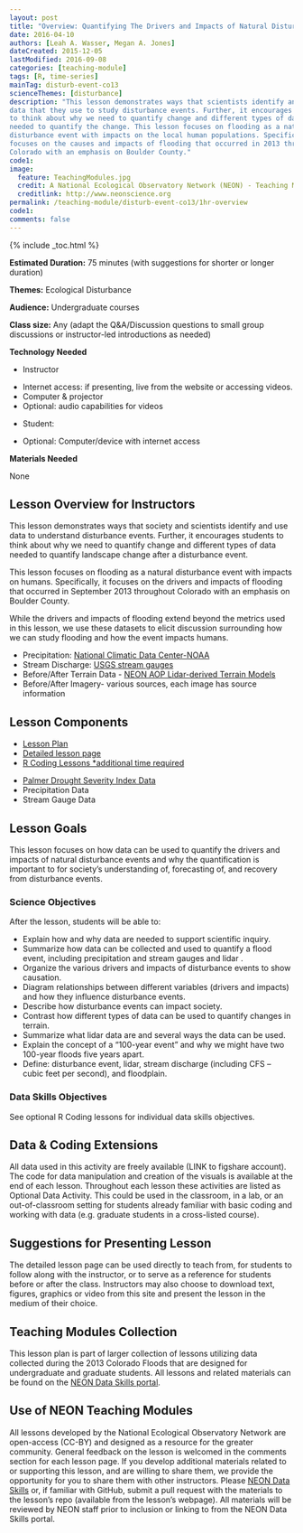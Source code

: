 ```yaml
---
layout: post
title: "Overview: Quantifying The Drivers and Impacts of Natural Disturbance Events – The 2013 Colorado Floods"
date: 2016-04-10
authors: [Leah A. Wasser, Megan A. Jones]
dateCreated: 2015-12-05
lastModified: 2016-09-08
categories: [teaching-module]
tags: [R, time-series]
mainTag: disturb-event-co13
scienceThemes: [disturbance]
description: "This lesson demonstrates ways that scientists identify and use 
data that they use to study disturbance events. Further, it encourages students 
to think about why we need to quantify change and different types of data 
needed to quantify the change. This lesson focuses on flooding as a natural 
disturbance event with impacts on the local human populations. Specifically, it 
focuses on the causes and impacts of flooding that occurred in 2013 throughout 
Colorado with an emphasis on Boulder County." 
code1:
image:
  feature: TeachingModules.jpg
  credit: A National Ecological Observatory Network (NEON) - Teaching Module
  creditlink: http://www.neonscience.org
permalink: /teaching-module/disturb-event-co13/1hr-overview
code1: 
comments: false
---
```


{% include _toc.html %}



**Estimated Duration:** 75 minutes (with suggestions for shorter or longer duration)

**Themes:** Ecological Disturbance

**Audience:** Undergraduate courses

**Class size:** Any (adapt the Q&A/Discussion questions to small group
discussions or instructor-led introductions as needed)

**Technology Needed**

* Instructor
+ Internet access: if presenting, live from the website or accessing videos.
+ Computer & projector
+ Optional: audio capabilities for videos
* Student:
+ Optional: Computer/device with internet access 

**Materials Needed**

None


## Lesson Overview for Instructors 
This lesson demonstrates ways that society and scientists identify and use data 
to understand disturbance events. Further, it encourages students to think about 
why we need to quantify change and different types of data needed to quantify 
landscape change after a disturbance event. 

This lesson focuses on flooding as a natural disturbance event with impacts on 
humans. Specifically, it focuses on the drivers and impacts of flooding that 
occurred in September 2013 throughout Colorado with an emphasis on Boulder 
County. 

While the drivers and impacts of flooding extend beyond the metrics used in 
this lesson, we use these datasets <LINK> to elicit discussion 
surrounding how we can study flooding and how the event impacts humans. 

* Precipitation: <a href="http://http://www.ncdc.noaa.gov/" target="_blank"> National Climatic Data Center-NOAA </a>
* Stream Discharge: <a href="http://http://waterdata.usgs.gov/nwis/rt" target="_blank"> USGS stream gauges </a>
* Before/After Terrain Data - <a href="http://www.neonscience.org/science-design/collection-methods/airborne-remote-sensing" target="_blank"> NEON AOP Lidar-derived Terrain Models </a>
* Before/After Imagery- various sources, each image has source information 

## Lesson Components

* <a href="{{ site.baseurl}}/teaching-module/disturb-event-co13/1hr-lesson-plan" target="_blank"> Lesson Plan </a>
* <a href="{{ site.baseurl}}/teaching-module/disturb-event-co13/1hr-lesson" target="_blank"> Detailed lesson page
* R Coding Lessons *additional time required
+ <a href="{{ site.baseurl }}/R/nCLIMDIV-Palmer-Drought-Data-R" target="_blank"> Palmer Drought Severity Index Data </a>
+ Precipitation Data   
+ Stream Gauge Data


## Lesson Goals 
This lesson focuses on how data can be used to quantify the drivers and impacts of natural 
disturbance events and why the quantification is important to for society’s 
understanding of, forecasting of, and recovery from disturbance events. 

### Science Objectives
After the lesson, students will be able to: 

* Explain how and why data are needed to support scientific inquiry.
* Summarize how data can be collected and used to quantify a flood event, 
including precipitation and stream gauges and lidar .
* Organize the various drivers and impacts of disturbance events to show 
causation. 
* Diagram relationships between different variables (drivers and impacts) and 
how they influence disturbance events.
* Describe how disturbance events can impact society. 
* Contrast how different types of data can be used to quantify changes in terrain. 
* Summarize what lidar data are and several ways the data can be used.
* Explain the concept of a “100-year event” and why we might have two 100-year floods five years apart.
* Define: disturbance event, lidar, stream discharge (including CFS – cubic feet per second), and floodplain. 

### Data Skills Objectives
See optional R Coding lessons for individual data skills objectives.

## Data & Coding Extensions
All data used in this activity are freely available (LINK to figshare account). 
The code for data manipulation and creation of the visuals is available at the 
end of each lesson. Throughout each lesson these activities are listed as 
Optional Data Activity. This could be used in the classroom, in a lab, or an 
out-of-classroom setting for students already familiar with basic coding and 
working with data (e.g. graduate students in a cross-listed course). 

## Suggestions for Presenting Lesson
The detailed lesson page can be used directly to teach from, for students to 
follow along with the instructor, or to serve as a reference for students before 
or after the class. 
Instructors may also choose to download text, figures, graphics or video from 
this site and present the lesson in the medium of their choice. 

## Teaching Modules Collection
This lesson plan is part of larger collection of lessons utilizing data 
collected during the 2013 Colorado Floods that are designed for undergraduate 
and graduate students. All lessons and related materials can be found on the 
<a href="http://www.neondataskills.org/" target="_blank"> NEON Data Skills portal</a>. 

## Use of NEON Teaching Modules 
All lessons developed by the National Ecological Observatory Network are 
open-access (CC-BY) and designed as a resource for the greater community. 
General feedback on the lesson is welcomed in the comments section <Link> for 
each lesson page. If you develop additional materials related to or supporting 
this lesson, and are willing to share them, we provide the opportunity for you 
to share them with other instructors. Please 
<a href="mailto:neondataskills@neoninc.org?subject=Comment%20RE%3A%20Teaching%20Module">NEON Data Skills</a> 
or, if familiar with GitHub, submit a pull request with the materials to the 
lesson’s repo (available from the lesson’s webpage). All materials will be
reviewed by NEON staff prior to inclusion or linking to from the NEON Data 
Skills portal. 
